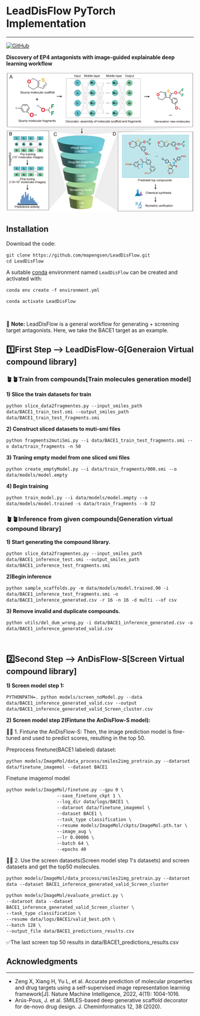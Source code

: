 # LeadDisFlow PyTorch Implementation

---

<a href="https://github.com/HongxinXiang/ImageMol/blob/master/LICENSE">
    <img alt="GitHub" src="https://img.shields.io/github/license/HongxinXiang/ImageMol?style=flat-square">
</a>

**Discovery of EP4 antagonists with image-guided explainable deep learning workflow**
<div align="center">
  <img src="imgs/main.png" width="600"/>
</div>




## Installation
Download the code:
````
git clone https://github.com/mapengsen/LeadDisFlow.git
cd LeadDisFlow
````
A suitable [conda](https://conda.io/) environment named `LeadDisFlow` can be created and activated with:

````
conda env create -f environment.yml
````
```commandline
conda activate LeadDisFlow
```
&nbsp;

🔎 **Note:** LeadDisFlow is a general workflow for generating + screening target antagonists. Here, we take the BACE1 target as an example.

## 1️⃣First Step --> LeadDisFlow-G[Generaion Virtual compound library]
### 🪴🪴Train from compounds[Train molecules generation model]

**1) Slice the train datasets for train**
````
python slice_data2fragmentes.py --input_smiles_path data/BACE1_train_test.smi --output_smiles_path data/BACE1_train_test_fragments.smi
````

**2) Construct sliced datasets to muti-smi files**
````
python fragments2mutiSmi.py --i data/BACE1_train_test_fragments.smi --o data/train_fragments -n 50
````

**3) Traning empty model from one sliced smi files**
````
python create_emptyModel.py --i data/train_fragments/000.smi --o data/models/model.empty
````

**4) Begin training**
````
python train_model.py --i data/models/model.empty --o data/models/model.trained -s data/train_fragments --b 32
````


### 🪴🪴Inference from given compounds[Generation virtual compound library]

**1) Start generating the compound library.**
````
python slice_data2fragmentes.py --input_smiles_path data/BACE1_inference_test.smi --output_smiles_path data/BACE1_inference_test_fragments.smi
````
**2)Begin inference**
````
python sample_scaffolds.py -m data/models/model.trained.90 -i data/BACE1_inference_test_fragments.smi -o data/BACE1_inference_generated.csv -r 16 -n 16 -d multi --of csv 
````

**3) Remove invalid and duplicate compounds.**
```
python utils/del_dum_wrong.py -i data/BACE1_inference_generated.csv -o data/BACE1_inference_generated_valid.csv
```



&nbsp;

## 2️⃣Second Step --> AnDisFlow-S[Screen Virtual compound library]

**1) Screen model step 1:**
````
PYTHONPATH=. python models/screen_noModel.py --data data/BACE1_inference_generated_valid.csv --output data/BACE1_inference_generated_valid_Screen_cluster.csv
````

**2) Screen model step 2(Fintune the AnDisFlow-S model):**
 
🌈🌈 1. Fintune the AnDisFlow-S: Then, the image prediction model is fine-tuned and used to predict scores, resulting in the top 50.

Preprocess finetune(BACE1 labeled) dataset:

```
python models/ImageMol/data_process/smiles2img_pretrain.py --dataroot data/finetune_imagemol --dataset BACE1
```
Finetune imagemol model
````
python models/ImageMol/finetune.py --gpu 0 \
                   --save_finetune_ckpt 1 \
                   --log_dir data/logs/BACE1 \
                   --dataroot data/finetune_imagemol \
                   --dataset BACE1 \
                   --task_type classification \
                   --resume models/ImageMol/ckpts/ImageMol.pth.tar \
                   --image_aug \
                   --lr 0.00006 \
                   --batch 64 \
                   --epochs 40
````


🌈🌈 2. Use the screen datasets(Screen model step 1's datasets) and screen datasets and get the top50 molecules.


```
python models/ImageMol/data_process/smiles2img_pretrain.py --dataroot data --dataset BACE1_inference_generated_valid_Screen_cluster
```

```
python models/ImageMol/evaluate_predict.py \
--dataroot data --dataset BACE1_inference_generated_valid_Screen_cluster \
--task_type classification \
--resume data/logs/BACE1/valid_best.pth \
--batch 128 \
--output_file data/BACE1_predictions_results.csv
```

✅The last screen top 50 results in data/BACE1_predictions_results.csv




## Acknowledgments

---
* Zeng X, Xiang H, Yu L, et al. Accurate prediction of molecular properties and drug targets using a self-supervised image representation learning framework[J]. Nature Machine Intelligence, 2022, 4(11): 1004-1016.
* Arús-Pous, J. et al. SMILES-based deep generative scaffold decorator for de-novo drug design. J. Cheminformatics 12, 38 (2020).